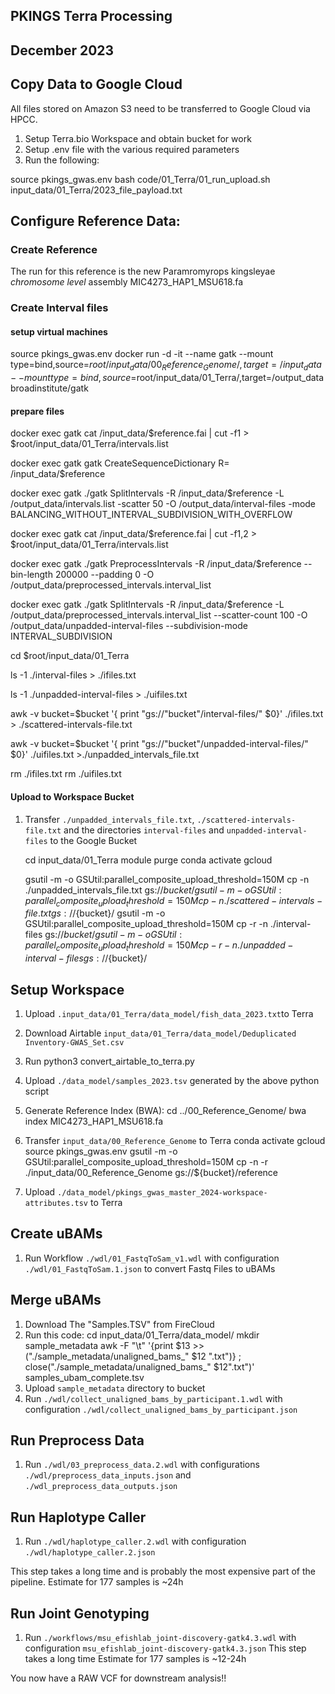 ## PKINGS Terra Processing
## December 2023

## Copy Data to Google Cloud

All files stored on Amazon S3 need to be transferred to Google Cloud via HPCC.
1. Setup Terra.bio Workspace and obtain bucket for work
2. Setup .env file with the various required parameters
2. Run the following:

  source pkings_gwas.env
  bash code/01_Terra/01_run_upload.sh input_data/01_Terra/2023_file_payload.txt

## Configure Reference Data:

### Create Reference

The run for this reference is the new Paramromyrops kingsleyae *chromosome level* assembly MIC4273_HAP1_MSU618.fa

### Create Interval files

#### setup virtual machines
source pkings_gwas.env
docker run -d -it --name gatk --mount type=bind,source=$root/input_data/00_Reference_Genome/,target=/input_data --mount type=bind,source=$root/input_data/01_Terra/,target=/output_data broadinstitute/gatk

#### prepare files

docker exec gatk cat /input_data/$reference.fai | cut -f1 > $root/input_data/01_Terra/intervals.list

docker exec gatk gatk CreateSequenceDictionary R= /input_data/$reference 

docker exec gatk ./gatk SplitIntervals -R /input_data/$reference -L /output_data/intervals.list -scatter 50 -O /output_data/interval-files -mode BALANCING_WITHOUT_INTERVAL_SUBDIVISION_WITH_OVERFLOW

docker exec gatk cat /input_data/$reference.fai | cut -f1,2 > $root/input_data/01_Terra/intervals.list

docker exec gatk ./gatk PreprocessIntervals -R /input_data/$reference --bin-length 200000 --padding 0 -O /output_data/preprocessed_intervals.interval_list

docker exec gatk ./gatk SplitIntervals -R /input_data/$reference -L /output_data/preprocessed_intervals.interval_list --scatter-count 100 -O /output_data/unpadded-interval-files --subdivision-mode INTERVAL_SUBDIVISION

cd $root/input_data/01_Terra

ls -1 ./interval-files > ./ifiles.txt

ls -1 ./unpadded-interval-files > ./uifiles.txt

awk -v bucket=$bucket '{ print "gs://"bucket"/interval-files/" $0}' ./ifiles.txt > ./scattered-intervals-file.txt

awk -v bucket=$bucket '{ print "gs://"bucket"/unpadded-interval-files/" $0}' ./uifiles.txt >./unpadded_intervals_file.txt

rm ./ifiles.txt
rm ./uifiles.txt

#### Upload to Workspace Bucket
1. Transfer `./unpadded_intervals_file.txt`, `./scattered-intervals-file.txt` and the directories `interval-files` and `unpadded-interval-files` to the Google Bucket

    cd input_data/01_Terra
    module purge
    conda activate gcloud

    gsutil -m -o GSUtil:parallel_composite_upload_threshold=150M cp -n ./unpadded_intervals_file.txt gs://${bucket}/
    gsutil -m -o GSUtil:parallel_composite_upload_threshold=150M cp -n ./scattered-intervals-file.txt gs://${bucket}/
    gsutil -m -o GSUtil:parallel_composite_upload_threshold=150M cp -r -n ./interval-files gs://${bucket}/
    gsutil -m -o GSUtil:parallel_composite_upload_threshold=150M cp -r -n ./unpadded-interval-files gs://${bucket}/

## Setup Workspace

1. Upload `.input_data/01_Terra/data_model/fish_data_2023.txt`to Terra
2. Download Airtable `input_data/01_Terra/data_model/Deduplicated Inventory-GWAS_Set.csv`
3. Run
    python3 convert_airtable_to_terra.py
4. Upload `./data_model/samples_2023.tsv` generated by the above python script
5. Generate Reference Index (BWA):
    cd ../00_Reference_Genome/
    bwa index MIC4273_HAP1_MSU618.fa
6. Transfer `input_data/00_Reference_Genome` to Terra
    conda activate gcloud
    source pkings_gwas.env
    gsutil -m -o GSUtil:parallel_composite_upload_threshold=150M cp -n -r ./input_data/00_Reference_Genome gs://${bucket}/reference

5. Upload `./data_model/pkings_gwas_master_2024-workspace-attributes.tsv` to Terra

## Create uBAMs
1. Run Workflow `./wdl/01_FastqToSam_v1.wdl` with configuration `./wdl/01_FastqToSam.1.json` to convert Fastq Files to uBAMs

## Merge uBAMs
1. Download The "Samples.TSV" from FireCloud
2. Run this code:
    cd input_data/01_Terra/data_model/
    mkdir sample_metadata
    awk -F "\t" '{print $13 >> ("./sample_metadata/unaligned_bams_" $12 ".txt")} ; close("./sample_metadata/unaligned_bams_" $12".txt")' samples_ubam_complete.tsv
3. Upload `sample_metadata` directory to bucket
4. Run `./wdl/collect_unaligned_bams_by_participant.1.wdl` with configuration `./wdl/collect_unaligned_bams_by_participant.json`

## Run Preprocess Data
1. Run `./wdl/03_preprocess_data.2.wdl` with configurations `./wdl/preprocess_data_inputs.json` and `./wdl_preprocess_data_outputs.json`

## Run Haplotype Caller
1. Run `./wdl/haplotype_caller.2.wdl` with configuration `./wdl/haplotype_caller.2.json`

This step takes a long time and is probably the most expensive part of the pipeline.  Estimate for 177 samples is ~24h

## Run Joint Genotyping
1. Run `./workflows/msu_efishlab_joint-discovery-gatk4.3.wdl` with configuration `msu_efishlab_joint-discovery-gatk4.3.json`
This step takes a long time Estimate for 177 samples is ~12-24h

You now have a RAW VCF for downstream analysis!!
